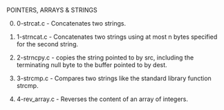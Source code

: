 POINTERS, ARRAYS & STRINGS

0. 0-strcat.c - Concatenates two strings.

1. 1-strncat.c - Concatenates two strings using at most n bytes specified for the second string.

2. 2-strncpy.c - copies the string pointed to by src, including the terminating null byte to the buffer pointed to by dest.

3. 3-strcmp.c - Compares two strings like the standard library function strcmp.

4. 4-rev_array.c - Reverses the content of an array of integers.